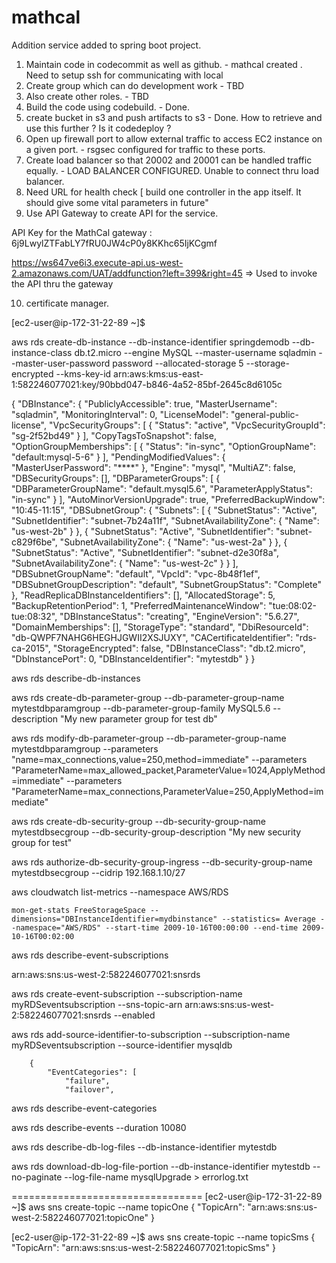 # mathcal
Addition service added to spring boot project.


1. Maintain code in codecommit as well as github. - mathcal created . Need to setup ssh for communicating with local 
2. Create group which can do development work - TBD
3. Also create other roles. - TBD
4. Build the code using codebuild. - Done. 
5. create bucket in s3 and push artifacts to s3 - Done. How to retrieve and use this further ? Is it codedeploy ?
6. Open up firewall port to allow external traffic to access EC2 instance on a given port. - rsgsec configured for traffic to these ports.
7. Create load balancer so that 20002 and 20001 can be handled traffic equally. - LOAD BALANCER CONFIGURED. Unable to connect thru load balancer.
8. Need URL for health check [ build one controller in the app itself. It should give some vital parameters in future"
9. Use API Gateway to create API for the service.

API Key for the MathCal gateway : 6j9LwylZTFabLY7fRU0JW4cP0y8KKhc65IjKCgmf

https://ws647ve6i3.execute-api.us-west-2.amazonaws.com/UAT/addfunction?left=399&right=45 => Used to invoke the API thru the gateway

10. certificate manager.



[ec2-user@ip-172-31-22-89 ~]$ 

aws rds create-db-instance --db-instance-identifier springdemodb --db-instance-class db.t2.micro --engine MySQL --master-username sqladmin --master-user-password password --allocated-storage 5 --storage-encrypted --kms-key-id arn:aws:kms:us-east-1:582246077021:key/90bbd047-b846-4a52-85bf-2645c8d6105c


{
    "DBInstance": {
        "PubliclyAccessible": true,
        "MasterUsername": "sqladmin",
        "MonitoringInterval": 0,
        "LicenseModel": "general-public-license",
        "VpcSecurityGroups": [
            {
                "Status": "active",
                "VpcSecurityGroupId": "sg-2f52bd49"
            }
        ],
        "CopyTagsToSnapshot": false,
        "OptionGroupMemberships": [
            {
                "Status": "in-sync",
                "OptionGroupName": "default:mysql-5-6"
            }
        ],
        "PendingModifiedValues": {
            "MasterUserPassword": "****"
        },
        "Engine": "mysql",
        "MultiAZ": false,
        "DBSecurityGroups": [],
        "DBParameterGroups": [
            {
                "DBParameterGroupName": "default.mysql5.6",
                "ParameterApplyStatus": "in-sync"
            }
        ],
        "AutoMinorVersionUpgrade": true,
        "PreferredBackupWindow": "10:45-11:15",
        "DBSubnetGroup": {
            "Subnets": [
                {
                    "SubnetStatus": "Active",
                    "SubnetIdentifier": "subnet-7b24a11f",
                    "SubnetAvailabilityZone": {
                        "Name": "us-west-2b"
                    }
                },
                {
                    "SubnetStatus": "Active",
                    "SubnetIdentifier": "subnet-c829f6be",
                    "SubnetAvailabilityZone": {
                        "Name": "us-west-2a"
                    }
                },
                {
                    "SubnetStatus": "Active",
                    "SubnetIdentifier": "subnet-d2e30f8a",
                    "SubnetAvailabilityZone": {
                        "Name": "us-west-2c"
                    }
                }
            ],
            "DBSubnetGroupName": "default",
            "VpcId": "vpc-8b48f1ef",
            "DBSubnetGroupDescription": "default",
            "SubnetGroupStatus": "Complete"
        },
        "ReadReplicaDBInstanceIdentifiers": [],
        "AllocatedStorage": 5,
        "BackupRetentionPeriod": 1,
        "PreferredMaintenanceWindow": "tue:08:02-tue:08:32",
        "DBInstanceStatus": "creating",
        "EngineVersion": "5.6.27",
        "DomainMemberships": [],
        "StorageType": "standard",
        "DbiResourceId": "db-QWPF7NAHG6HEGHJGWII2XSJUXY",
        "CACertificateIdentifier": "rds-ca-2015",
        "StorageEncrypted": false,
        "DBInstanceClass": "db.t2.micro",
        "DbInstancePort": 0,
        "DBInstanceIdentifier": "mytestdb"
    }
}


aws rds describe-db-instances 

aws rds create-db-parameter-group --db-parameter-group-name mytestdbparamgroup --db-parameter-group-family MySQL5.6 --description "My new parameter group for test db"


aws rds modify-db-parameter-group --db-parameter-group-name mytestdbparamgroup --parameters "name=max_connections,value=250,method=immediate" --parameters "ParameterName=max_allowed_packet,ParameterValue=1024,ApplyMethod=immediate" --parameters "ParameterName=max_connections,ParameterValue=250,ApplyMethod=immediate"


aws rds create-db-security-group --db-security-group-name mytestdbsecgroup --db-security-group-description "My new security group for test"

aws rds authorize-db-security-group-ingress --db-security-group-name mytestdbsecgroup --cidrip 192.168.1.10/27

aws cloudwatch list-metrics --namespace AWS/RDS


	mon-get-stats FreeStorageSpace --dimensions="DBInstanceIdentifier=mydbinstance" --statistics= Average --namespace="AWS/RDS" --start-time 2009-10-16T00:00:00 --end-time 2009-10-16T00:02:00

aws rds describe-event-subscriptions


arn:aws:sns:us-west-2:582246077021:snsrds


aws rds create-event-subscription --subscription-name myRDSeventsubscription --sns-topic-arn arn:aws:sns:us-west-2:582246077021:snsrds --enabled

aws rds add-source-identifier-to-subscription --subscription-name myRDSeventsubscription --source-identifier mysqldb


        {
            "EventCategories": [
                "failure",
                "failover",



aws rds describe-event-categories

aws rds describe-events --duration 10080

aws rds describe-db-log-files --db-instance-identifier  mytestdb

aws rds download-db-log-file-portion --db-instance-identifier mytestdb --no-paginate --log-file-name mysqlUpgrade > errorlog.txt








=================================
[ec2-user@ip-172-31-22-89 ~]$ aws sns create-topic --name topicOne
{
    "TopicArn": "arn:aws:sns:us-west-2:582246077021:topicOne"
}


[ec2-user@ip-172-31-22-89 ~]$ aws sns create-topic --name topicSms
{
    "TopicArn": "arn:aws:sns:us-west-2:582246077021:topicSms"
}


